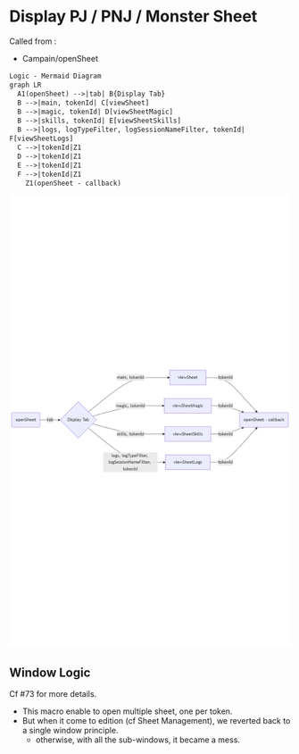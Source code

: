 # Display PJ / PNJ / Monster Sheet

Called from :
- Campain/openSheet
```
Logic - Mermaid Diagram
graph LR
  A1(openSheet) -->|tab| B{Display Tab}
  B -->|main, tokenId| C[viewSheet]
  B -->|magic, tokenId| D[viewSheetMagic]
  B -->|skills, tokenId| E[viewSheetSkills]
  B -->|logs, logTypeFilter, logSessionNameFilter, tokenId| F[viewSheetLogs]
  C -->|tokenId|Z1
  D -->|tokenId|Z1
  E -->|tokenId|Z1
  F -->|tokenId|Z1
	Z1(openSheet - callback)
```

![other Attribute Mgt flow](../../assets/doc/sheetViewFlow.png?raw=true)

## Window Logic
Cf #73 for more details.
- This macro enable to open multiple sheet, one per token.
- But when it come to edition (cf Sheet Management), we reverted back to a single window principle. 
  - otherwise, with all the sub-windows, it became a mess.
